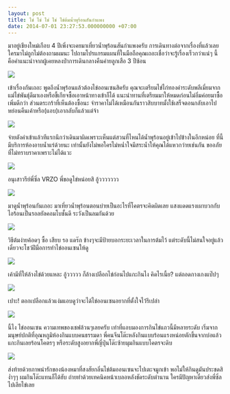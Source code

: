 ```yaml
---
layout: post
title: ไข่ ไข่ ไข่ ไข่ ไข่ต้มน้ำพุร้อนสันกำแพง
date: 2014-07-01 23:27:53.000000000 +07:00
---
```

มาอยู่เชียงใหม่เกือบ 4 ปีเพิ่งจะเคยมาเที่ยวน้ำพุร้อนสันกำแพงครับ การเดินทางต่อจากเรื่องที่แล้วเลย ใครมาไม่ถูกไม่ต้องถามผมนะ ไปถามโปรแกรมแผนที่ในมือถือคุณเถอะเชื่อว่าจะรู้เรื่องเร็วกว่าแน่ๆ นี้คือคำแนะนำจากผู้เคยหลงป่าการเดินกลางคืนค่ายลูกเสือ 3 ปีซ้อน

![](https://lh3.googleusercontent.com/OEmJftkIK1ET-8ex8X28pNzlYicvtidQVkVHjTtiL1M=w1483-h985-no)

เข้าเรื่องกันเถอะ พูดถึงน้ำพุร้อนแล้วต้องไข่ออนเซนสิครับ คุณจะเตรียมไข่ไก่ทองคำระดับพลีเมี่ยมจากแม่ไข่พันธุ์ดีมาเองหรือขี้เกียจซื้อเอาหน้าทางเข้าก็ได้ แนะนำทานที่เตรียมมาให้หมดก่อนไม่อิ่มค่อยมาซื้อเพิ่มดีกว่า ส่วนตระกร้าที่เห็นต้องซื้อนะ จำราคาไม่ได้เหมือนกันราวสิบบาทมั้งใช้เสร็จตอนกลับเอาไปหย่อนคืนเค้าหรือ(แอบ)เอากลับก็แล้วแต่จ้า

![](https://lh6.googleusercontent.com/-Bv3Z30Ne9Ug/U66zksjoztI/AAAAAAAAHrE/OqZmEArx3Z0/w1483-h985-no/DSC_6570.jpg)

จ่ายตังค่าเข้าแล้วทีแรกนึกว่าเดินมาผิดเพราะเห็นแต่สวนที่ไหนได้น้ำพุร้อนอยู่เข้าไปข้างในอีกหน่อย ที่นี้มีบริการห้องอาบน้ำแร่ด้วยนะ เท่านั้นยังไม่พอใครไม่หน่ำใจมีสระน้ำให้คุณได้แหวกว่ายเช่นกัน ขออภัยที่ไม่ทราบราคาเพราะไม่ได้แวะ

![](https://lh3.googleusercontent.com/4ydlUPH_rYmJcfTvCWc8S59KsSeqPBToa0K3YBwazhU=w1483-h985-no)

อนุเสาวรีย์พี่ซิ่ล VRZO พี่ขอดูไข่หน่อยสิ อู้ววววววว

![](https://lh4.googleusercontent.com/-Qfq_2xRlob8/U66zuQOZKII/AAAAAAAAHkw/CBuyeDRC74Q/w1483-h985-no/DSC_6575.jpg)

มาดูน้ำพุร้อนกันเถอะ มาเที่ยวน้ำพุร้อนตอนบ่ายเป็นอะไรที่โคตรจะคิดผิดเลย แสงแดดแรงเผาบวกกับไอร้อนเป็นรอลยัลคอมโบชั้นดี ระวังเป็นลมกันด้วย

![](https://lh6.googleusercontent.com/-F1OW58W243I/U66zwhLgBvI/AAAAAAAAHk4/9MgQi1snTx8/w1483-h985-no/DSC_6576.jpg)

วิธีต้มง่ายค้อดๆ ซื้อ เสียบ รอ แดร๊ก ข้างๆจะมีป้ายบอกระยะเวลาในการต้มไว้ แต่ระดับนี้ไม่สนใจอยู่แล้วเดี๋ยวจะโชว์ฝีมือการทำไข่ออนเซนให้ดู

![](https://lh6.googleusercontent.com/-W8GwsFQBsVw/U66z3n8ECTI/AAAAAAAAHlM/f5jvr1bpiZE/w1483-h985-no/DSC_6578.jpg)

เค้ามีที่ให้ล้างไข่ด้วยแหละ อู้ววววว ก็ล้างเปลือกไข่ก่อนไปแกะกินไง คิดไรเนี้ย? แต่ถอดกางเกงแป๊ปๆ

![](https://lh6.googleusercontent.com/-JBwcQWyWqY4/U66z1icabkI/AAAAAAAAHlA/wGhB6Ypr8JA/w1483-h985-no/DSC_6580.jpg)

เปาะ! ตอกเปลือกแล้วแง่มแอบดูว่าจะได้ไข่ออนเซนอยากที่ตั้งใจไว้รึเปล่า

![](https://lh3.googleusercontent.com/-W7FKw4szY6E/U66z35oCxcI/AAAAAAAAHlQ/wjUJJFoh7d0/w1483-h985-no/DSC_6581.jpg)

นี้ไง ไข่ออนเซน ความเทพของเชฟล้วนๆเลยครับ เท่าที่แอบมองการกินไข่แถวนี้มีหลายระดับ เริ่มจากมนุษย์ปกติที่อุณหภูมิห้องกินแบบคนธรรมดา พี่คนจีนโต๊ะหลังกินแบบร้อนแรงหน่อยตักขึ้นจากบ่อแล้วแกะกินเลยร้อนโคตรๆ หรือระดับสูงอยากพี่ญี่ปุ่นโต๊ะซ้ายมุมกินแบบโคตรจะดิบ

![](https://lh6.googleusercontent.com/-7YWQG9QKnso/U66zuSFdXUI/AAAAAAAAHks/x8P7S3PM_pM/w1483-h985-no/DSC_6574.jpg)

ส่งท้ายด้วยภาพน่ารักของน้องหมาที่สงสัยกลิ่นไข่ต้มออนเซนจะไปเตะจมูกเข้า พอไม่ให้กินดูมันประชดสิ ง่ำๆๆ ผมกินโต๊ะแทนก็ได้ฮับ ถ่ายทำด้วยเทคนิคหน้าเบลอหลังชัดระดับตำนาน ใครมีปัญหาเดี๋ยวส่งพี่ซิ่ลไปเลียไข่เลย

